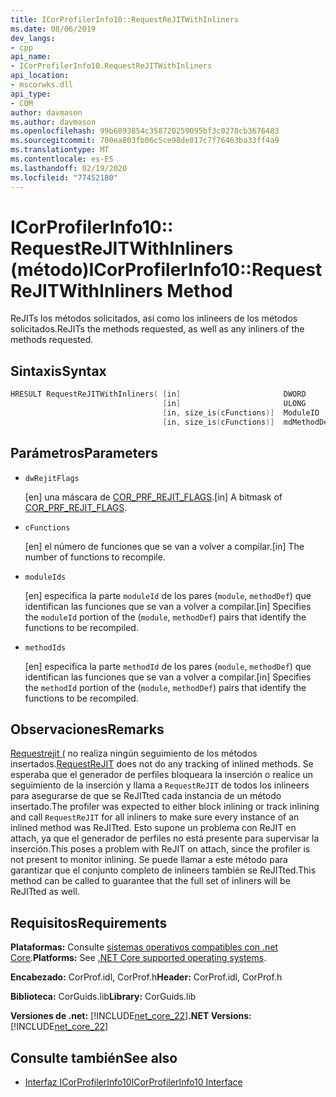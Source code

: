 ```yaml
---
title: ICorProfilerInfo10::RequestReJITWithInliners
ms.date: 08/06/2019
dev_langs:
- cpp
api_name:
- ICorProfilerInfo10.RequestReJITWithInliners
api_location:
- mscorwks.dll
api_type:
- COM
author: davmason
ms.author: davmason
ms.openlocfilehash: 99b6893854c358720259095bf3c0270cb3676483
ms.sourcegitcommit: 700ea803fb06c5ce98de017c7f76463ba33ff4a9
ms.translationtype: MT
ms.contentlocale: es-ES
ms.lasthandoff: 02/19/2020
ms.locfileid: "77452180"
---
```

# <a name="icorprofilerinfo10requestrejitwithinliners-method"></a><span data-ttu-id="c3250-102">ICorProfilerInfo10:: RequestReJITWithInliners (método)</span><span class="sxs-lookup"><span data-stu-id="c3250-102">ICorProfilerInfo10::RequestReJITWithInliners Method</span></span>

<span data-ttu-id="c3250-103">ReJITs los métodos solicitados, así como los inlineers de los métodos solicitados.</span><span class="sxs-lookup"><span data-stu-id="c3250-103">ReJITs the methods requested, as well as any inliners of the methods requested.</span></span>

## <a name="syntax"></a><span data-ttu-id="c3250-104">Sintaxis</span><span class="sxs-lookup"><span data-stu-id="c3250-104">Syntax</span></span>

```cpp
HRESULT RequestReJITWithInliners( [in]                       DWORD       dwRejitFlags,
                                  [in]                       ULONG       cFunctions,
                                  [in, size_is(cFunctions)]  ModuleID    moduleIds[],
                                  [in, size_is(cFunctions)]  mdMethodDef methodIds[]);
```

## <a name="parameters"></a><span data-ttu-id="c3250-105">Parámetros</span><span class="sxs-lookup"><span data-stu-id="c3250-105">Parameters</span></span>

- `dwRejitFlags`

  <span data-ttu-id="c3250-106">\[en] una máscara de [COR_PRF_REJIT_FLAGS](cor-prf-rejit-flags-enumeration.md).</span><span class="sxs-lookup"><span data-stu-id="c3250-106">\[in] A bitmask of [COR_PRF_REJIT_FLAGS](cor-prf-rejit-flags-enumeration.md).</span></span>

- `cFunctions`

  <span data-ttu-id="c3250-107">\[en] el número de funciones que se van a volver a compilar.</span><span class="sxs-lookup"><span data-stu-id="c3250-107">\[in] The number of functions to recompile.</span></span>

- `moduleIds`

  <span data-ttu-id="c3250-108">\[en] especifica la parte `moduleId` de los pares (`module`, `methodDef`) que identifican las funciones que se van a volver a compilar.</span><span class="sxs-lookup"><span data-stu-id="c3250-108">\[in] Specifies the `moduleId` portion of the (`module`, `methodDef`) pairs that identify the functions to be recompiled.</span></span>

- `methodIds`

  <span data-ttu-id="c3250-109">\[en] especifica la parte `methodId` de los pares (`module`, `methodDef`) que identifican las funciones que se van a volver a compilar.</span><span class="sxs-lookup"><span data-stu-id="c3250-109">\[in] Specifies the `methodId` portion of the (`module`, `methodDef`) pairs that identify the functions to be recompiled.</span></span>

## <a name="remarks"></a><span data-ttu-id="c3250-110">Observaciones</span><span class="sxs-lookup"><span data-stu-id="c3250-110">Remarks</span></span>

<span data-ttu-id="c3250-111">[Requestrejit (](icorprofilerinfo4-requestrejit-method.md) no realiza ningún seguimiento de los métodos insertados.</span><span class="sxs-lookup"><span data-stu-id="c3250-111">[RequestReJIT](icorprofilerinfo4-requestrejit-method.md) does not do any tracking of inlined methods.</span></span> <span data-ttu-id="c3250-112">Se esperaba que el generador de perfiles bloqueara la inserción o realice un seguimiento de la inserción y llama a `RequestReJIT` de todos los inlineers para asegurarse de que se ReJITted cada instancia de un método insertado.</span><span class="sxs-lookup"><span data-stu-id="c3250-112">The profiler was expected to either block inlining or track inlining and call `RequestReJIT` for all inliners to make sure every instance of an inlined method was ReJITted.</span></span> <span data-ttu-id="c3250-113">Esto supone un problema con ReJIT en attach, ya que el generador de perfiles no está presente para supervisar la inserción.</span><span class="sxs-lookup"><span data-stu-id="c3250-113">This poses a problem with ReJIT on attach, since the profiler is not present to monitor inlining.</span></span> <span data-ttu-id="c3250-114">Se puede llamar a este método para garantizar que el conjunto completo de inlineers también se ReJITted.</span><span class="sxs-lookup"><span data-stu-id="c3250-114">This method can be called to guarantee that the full set of inliners will be ReJITted as well.</span></span>

## <a name="requirements"></a><span data-ttu-id="c3250-115">Requisitos</span><span class="sxs-lookup"><span data-stu-id="c3250-115">Requirements</span></span>

<span data-ttu-id="c3250-116">**Plataformas:** Consulte [sistemas operativos compatibles con .net Core](../../../core/install/dependencies.md?pivots=os-windows).</span><span class="sxs-lookup"><span data-stu-id="c3250-116">**Platforms:** See [.NET Core supported operating systems](../../../core/install/dependencies.md?pivots=os-windows).</span></span>

<span data-ttu-id="c3250-117">**Encabezado:** CorProf.idl, CorProf.h</span><span class="sxs-lookup"><span data-stu-id="c3250-117">**Header:** CorProf.idl, CorProf.h</span></span>

<span data-ttu-id="c3250-118">**Biblioteca:** CorGuids.lib</span><span class="sxs-lookup"><span data-stu-id="c3250-118">**Library:** CorGuids.lib</span></span>

<span data-ttu-id="c3250-119">**Versiones de .net:** [!INCLUDE[net_core_22](../../../../includes/net-core-30-md.md)]</span><span class="sxs-lookup"><span data-stu-id="c3250-119">**.NET Versions:** [!INCLUDE[net_core_22](../../../../includes/net-core-30-md.md)]</span></span>

## <a name="see-also"></a><span data-ttu-id="c3250-120">Consulte también</span><span class="sxs-lookup"><span data-stu-id="c3250-120">See also</span></span>

- [<span data-ttu-id="c3250-121">Interfaz ICorProfilerInfo10</span><span class="sxs-lookup"><span data-stu-id="c3250-121">ICorProfilerInfo10 Interface</span></span>](icorprofilerinfo10-interface.md)
